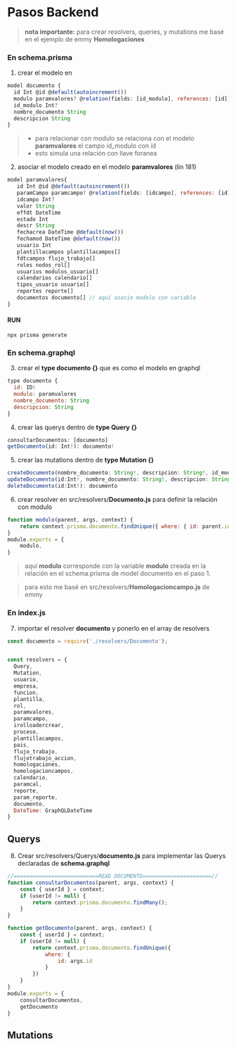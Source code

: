 # Pasos Backend

> **nota importante:** para crear resolvers, queries, y mutations me basé en el ejemplo de emmy **Homologaciones**

### En schema.prisma

1. crear el modelo en 

```javascript
model documento {
  id Int @id @default(autoincrement()) 
  modulo paramvalores? @relation(fields: [id_modulo], references: [id])
  id_modulo Int?
  nombre_documento String
  descripcion String
}
```
> - para relacionar con modulo se relaciona con el modelo **paramvalores** el campo id_modulo con id <br>
> - esto simula una relación con llave foranea

2. asociar el modelo creado en el modelo **paramvalores** (lin 181)

```javascript
model paramvalores{
   id Int @id @default(autoincrement())
   paramCampo paramcampo? @relation(fields: [idcampo], references: [id])
   idcampo Int?
   valor String
   effdt DateTime
   estado Int
   descr String
   fechacrea DateTime @default(now())
   fechamod DateTime @default(now())
   usuario Int
   plantillacampos plantillacampos[]
   fdtcampos flujo_trabajo[]
   roles nodos_rol[]
   usuarios modulos_usuario[]
   calendarios calendario[]
   tipos_usuario usuario[]
   reportes reporte[]
   documentos documento[] // aquí asocio modelo con variable
}
```
#### RUN
```
npx prisma generate
```

### En schema.graphql

3. crear el **type documento {}** que es como el modelo en graphql
```javascript
type documento {
  id: ID!  
  modulo: paramvalores
  nombre_documento: String
  descripcion: String
}
```

4. crear las querys dentro de **type Query {}**
```javascript
consultarDocumentos: [documento]
getDocumento(id: Int!): documento!
```

5. crear las mutations dentro de **type Mutation {}**
```javascript
createDocumento(nombre_documento: String!, descripcion: String!, id_modulo: Int!): documento
updateDocumento(id:Int!, nombre_documento: String!, descripcion: String!, id_modulo: Int!): documento  
deleteDocumento(id:Int!): documento
```
6. crear resolver en src/resolvers/**Documento.js** para definir la relación con modulo
```javascript
function modulo(parent, args, context) {
    return context.prisma.documento.findUnique({ where: { id: parent.id } }).modulo()
}
module.exports = {    
    modulo,
}
```
> aquí **modulo** corresponde con la variable **modulo** creada en la relación en el schema.prisma de model documento en el paso 1.

> para esto me basé en src/resolvers/**Homologacioncampo.js** de emmy

### En index.js
7. importar el resolver **documento** y ponerlo en el array de resolvers
```javascript
const documento = require('./resolvers/Documento');


const resolvers = {
  Query,
  Mutation,
  usuario,
  empresa,
  funcion,
  plantilla,
  rol,
  paramvalores,
  paramcampo,
  irolloadercrear,
  proceso,
  plantillacampos,
  pais,
  flujo_trabajo,
  flujotrabajo_accion,
  homologaciones,
  homologacioncampos,
  calendario,
  paramcal,
  reporte,
  param_reporte,
  documento,
  DateTime: GraphQLDateTime
}

```


## Querys

8. Crear src/resolvers/Querys/**documento.js** para implementar las Querys declaradas de **schema.graphql**
```javascript
//===========================READ DOCUMENTO======================//
function consultarDocumentos(parent, args, context) {
	const { userId } = context;
	if (userId != null) {
		return context.prisma.documento.findMany();
	}
}

function getDocumento(parent, args, context) {
	const { userId } = context;
	if (userId != null) {
		return context.prisma.documento.findUnique({
			where: {
				id: args.id
			}
		})
	}
}
module.exports = {
	consultarDocumentos,
	getDocumento
}
```



## Mutations
```javascript
```
